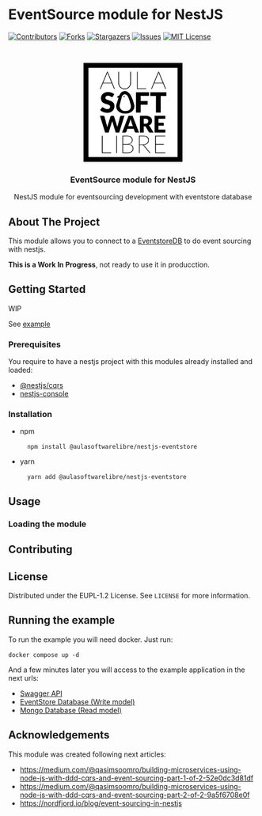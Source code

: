 # EventSource module for NestJS

[![Contributors][contributors-shield]][contributors-url]
[![Forks][forks-shield]][forks-url]
[![Stargazers][stars-shield]][stars-url]
[![Issues][issues-shield]][issues-url]
[![MIT License][license-shield]][license-url]

<!-- PROJECT LOGO -->
<br />
<p align="center">
  <a href="https://github.com/aulasoftwarelibre/nestjs-eventstore">
      <img width="200" src="./docs/images/logoasl.png" alt="Aula Software Libre de la UCO">
  </a>

  <h3 align="center">EventSource module for NestJS</h3>

  <p align="center">
    NestJS module for eventsourcing development with eventstore database
  </p>
</p>

<!-- ABOUT THE PROJECT -->

## About The Project

This module allows you to connect to a [EventstoreDB](https://www.eventstore.com/) to do event sourcing with nestjs.

**This is a Work In Progress**, not ready to use it in producction.

## Getting Started

WIP

See [example](./example)

### Prerequisites

You require to have a nestjs project with this modules already installed and loaded:

- [@nestjs/cqrs](https://www.npmjs.com/package/@nestjs/cqrs)
- [nestjs-console](https://www.npmjs.com/package/nestjs-console)

### Installation

- npm

        npm install @aulasoftwarelibre/nestjs-eventstore

- yarn

        yarn add @aulasoftwarelibre/nestjs-eventstore

## Usage

### Loading the module

## Contributing

## License

Distributed under the EUPL-1.2 License. See `LICENSE` for more information.

## Running the example

To run the example you will need docker. Just run:

```shell
docker compose up -d
```

And a few minutes later you will access to the example application in the next urls:

- [Swagger API](http://localhost:3000/api/)
- [EventStore Database (Write model)](http://localhost:2113)
- [Mongo Database (Read model)](http://admin:pass@localhost:8081/)

## Acknowledgements

This module was created following next articles:

- https://medium.com/@qasimsoomro/building-microservices-using-node-js-with-ddd-cqrs-and-event-sourcing-part-1-of-2-52e0dc3d81df
- https://medium.com/@qasimsoomro/building-microservices-using-node-js-with-ddd-cqrs-and-event-sourcing-part-2-of-2-9a5f6708e0f
- https://nordfjord.io/blog/event-sourcing-in-nestjs

<!-- MARKDOWN LINKS & IMAGES -->
<!-- https://www.markdownguide.org/basic-syntax/#reference-style-links -->

[contributors-shield]: https://img.shields.io/github/contributors/aulasoftwarelibre/nestjs-eventstore.svg?style=for-the-badge
[contributors-url]: https://github.com/aulasoftwarelibre/nestjs-eventstore/graphs/contributors
[forks-shield]: https://img.shields.io/github/forks/aulasoftwarelibre/nestjs-eventstore.svg?style=for-the-badge
[forks-url]: https://github.com/aulasoftwarelibre/nestjs-eventstore/network/members
[stars-shield]: https://img.shields.io/github/stars/aulasoftwarelibre/nestjs-eventstore.svg?style=for-the-badge
[stars-url]: https://github.com/aulasoftwarelibre/nestjs-eventstore/stargazers
[issues-shield]: https://img.shields.io/github/issues/aulasoftwarelibre/nestjs-eventstore.svg?style=for-the-badge
[issues-url]: https://github.com/aulasoftwarelibre/nestjs-eventstore/issues
[license-shield]: https://img.shields.io/github/license/aulasoftwarelibre/nestjs-eventstore.svg?style=for-the-badge
[license-url]: https://github.com/aulasoftwarelibre/nestjs-eventstore/blob/master/LICENSE
